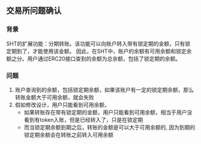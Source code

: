 ## 交易所问题确认

### 背景
SHT的扩展功能：分期转账。该功能可以向账户转入带有锁定期的金额，只有锁定期到了，才能使用该金额。
因此，在SHT中，账户的余额有可用余额和锁定余额之分。用户通过ERC20接口查到的余额为总余额，包括了锁定期的余额。

### 问题
1. 账户查询到的余额，包括锁定期余额，如果该账户有一定的锁定期余额，那么转账金额大于可用余额，就会失败
2. 假如修改设计，用户只能看到可用余额，
    - 如果转账存在带有锁定期的金额，用户只能看到可用余额，相当于用户没看到有token入账，但是已经转入了，只是在锁定期
    - 而当锁定期余额到期之后，转账的金额是可以大于可用余额的, 因为到期的锁定期余额会在转账之前转入可用余额

